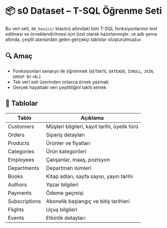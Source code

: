 # 📦 s0 Dataset – T-SQL Öğrenme Seti

Bu veri seti, `00_basics/` klasörü altındaki tüm T-SQL fonksiyonlarının test edilmesi ve örneklendirilmesi için özel olarak hazırlanmıştır. `s0` adlı şema altında, çeşitli alanlardan gelen gerçekçi tablolar oluşturulmuştur.

## 🔍 Amaç
- Fonksiyonları senaryo ile öğrenmek (`GETDATE`, `DATEADD`, `ISNULL`, `JOIN`, `GROUP BY` vb.)
- Tek veri seti üzerinden onlarca örnek yazmak
- Gerçek hayattaki veri çeşitliliğini taklit etmek

## 🧱 Tablolar

| Tablo        | Açıklama                                      |
|--------------|-----------------------------------------------|
| Customers    | Müşteri bilgileri, kayıt tarihi, üyelik türü  |
| Orders       | Sipariş detayları                             |
| Products     | Ürünler ve fiyatları                          |
| Categories   | Ürün kategorileri                             |
| Employees    | Çalışanlar, maaş, pozisyon                    |
| Departments  | Departman isimleri                            |
| Books        | Kitap adları, sayfa sayısı, yayın tarihi      |
| Authors      | Yazar bilgileri                               |
| Payments     | Ödeme geçmişi                                 |
| Subscriptions| Abonelik başlangıç ve bitiş tarihleri         |
| Flights      | Uçuş bilgileri                                |
| Events       | Etkinlik detayları                            |

